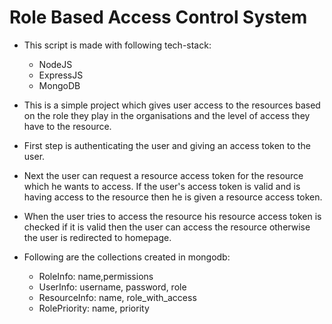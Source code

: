 # Role Based Access Control System

- This script is made with following tech-stack:
    - NodeJS
    - ExpressJS
    - MongoDB

- This is a simple project which gives user access to the resources based on the role they play in the organisations and the level of access they have to the resource.
- First step is authenticating the user and giving an access token to the user.
- Next the user can request a resource access token for the resource which he wants to access. If the user's access token is valid and is having access to the resource then he is given a resource access token.
- When the user tries to access the resource his resource access token is checked if it is valid then the user can access the resource otherwise the user is redirected to homepage.
- Following are the collections created in mongodb:
    - RoleInfo: name,permissions
    - UserInfo: username, password, role
    - ResourceInfo: name, role_with_access
    - RolePriority: name, priority

